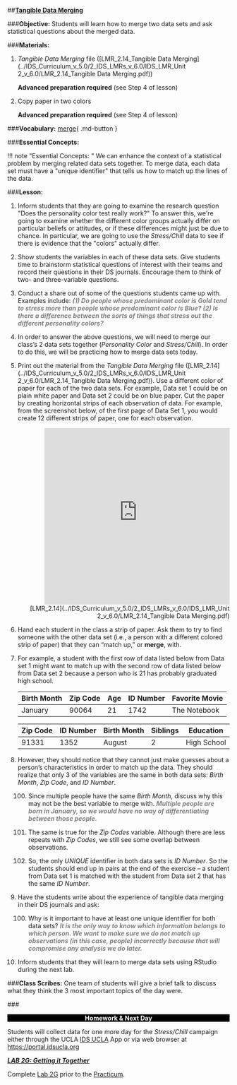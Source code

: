 ##**<u>Tangible Data Merging</u>**

###**Objective:**
Students will learn how to merge two data sets and ask statistical questions about the merged data.

###**Materials:**
1. *Tangible Data Merging* file ([LMR_2.14_Tangible Data Merging](../IDS_Curriculum_v_5.0/2_IDS_LMRs_v_6.0/IDS_LMR_Unit 2_v_6.0/LMR_2.14_Tangible Data Merging.pdf))

    **Advanced preparation required** (see Step 4 of lesson)

2. Copy paper in two colors

    **Advanced preparation required** (see Step 4 of lesson)

###**Vocabulary:**
[merge](../../vocabulary/unit2/#merge "to come together or combine"){ .md-button }

###**Essential Concepts:**

!!! note "Essential Concepts: "
    We can enhance the context of a statistical problem by merging related data sets
    together. To merge data, each data set must have a "unique identifier" that tells us how to match up the
    lines of the data.

###**Lesson:**
1. Inform students that they are going to examine the research question "Does the personality color
test really work?" To answer this, we're going to examine whether the different color groups
actually differ on particular beliefs or attitudes, or if these differences might just be due to chance.
In particular, we are going to use the *Stress/Chill* data to see if there is evidence that the "colors"
actually differ.

2. Show students the variables in each of these data sets. Give students time to brainstorm
statistical questions of interest with their teams and record their questions in their DS journals.
Encourage them to think of two- and three-variable questions.

3. Conduct a share out of some of the questions students came up with. Examples include: <span style="color:grey">***(1) Do
people whose predominant color is Gold tend to stress more than people whose
predominant color is Blue? (2) Is there a difference between the sorts of things that stress
out the different personality colors?***</span>

4. In order to answer the above questions, we will need to merge our class’s 2 data sets together
(*Personality Color* and *Stress/Chill*). In order to do this, we will be practicing how to merge data
sets today.

5. Print out the material from the *Tangible Data Merging* file ([LMR_2.14](../IDS_Curriculum_v_5.0/2_IDS_LMRs_v_6.0/IDS_LMR_Unit 2_v_6.0/LMR_2.14_Tangible Data Merging.pdf)). Use a different color of
paper for each of the two data sets. For example, Data set 1 could be on plain white paper and
Data set 2 could be on blue paper. Cut the paper by creating horizontal strips of each observation
of data. For example, from the screenshot below, of the first page of Data Set 1, you would create 12 different strips of paper, one
for each observation.
    <div align="right"><iframe src="https://docs.google.com/viewerng/viewer?url=https://curriculum.idsucla.org/IDS_Curriculum_v_5.0/2_IDS_LMRs_v_6.0/IDS_LMR_Unit 2_v_6.0/LMR_2.14_Tangible Data Merging.pdf&embedded=true" style=" width:420px;height:400px;" frameborder="0"></iframe><br>[LMR_2.14](../IDS_Curriculum_v_5.0/2_IDS_LMRs_v_6.0/IDS_LMR_Unit 2_v_6.0/LMR_2.14_Tangible Data Merging.pdf)</div>


6. Hand each student in the class a strip of paper. Ask them to try to find someone with the other
data set (i.e., a person with a different colored strip of paper) that they can “match up,” or **merge**,
with.

7. For example, a student with the first row of data listed below from Data set 1 might want to match
up with the second row of data listed below from Data set 2 because a person who is 21 has
probably graduated high school.

    |**Birth Month**| **Zip Code**| **Age**| **ID Number**| **Favorite Movie**|
    |--|--|--|--|--|
    |January| 90064| 21| 1742| The Notebook|

    |**Zip Code**| **ID Number**| **Birth Month**| **Siblings**| **Education**|
    |--|--|--|--|--|
    |91331| 1352| August| 2| High School|

8. However, they should notice that they cannot just make guesses about a person’s characteristics
in order to match up the data. They should realize that only 3 of the variables are the same in
both data sets: *Birth Month*, *Zip Code*, and *ID Number*.

    100. Since multiple people have the same *Birth Month*, discuss why this may not be the best
    variable to merge with. <span style="color:grey">***Multiple people are born in January, so we would have no
    way of differentiating between those people.***</span>

    100. The same is true for the *Zip Codes* variable. Although there are less repeats with *Zip
    Codes*, we still see some overlap between observations.

    100. So, the only *UNIQUE* identifier in both data sets is *ID Number*. So the students should
    end up in pairs at the end of the exercise – a student from Data set 1 is matched with the
    student from Data set 2 that has the same *ID Number*.

9. Have the students write about the experience of tangible data merging in their DS journals and
ask:

    100. Why is it important to have at least one unique identifier for both data sets? <span style="color:grey">***It is the only
    way to know which information belongs to which person. We want to make sure we
    do not match up observations (in this case, people) incorrectly because that will
    compromise any analysis we do later.***</span>

10. Inform students that they will learn to merge data sets using RStudio during the next lab.

###**Class Scribes:**
One team of students will give a brief talk to discuss what they think the 3 most important topics of the
day were.

###<p style="background: black; color: white; text-align: center;">**Homework & Next Day**</p>
Students will collect data for one more day for the *Stress/Chill* campaign either through the UCLA [IDS
UCLA](../download/app.md) App or via web browser at https://portal.idsucla.org

[<u>***LAB 2G: Getting it Together***</u>](lab2g.md)

Complete [Lab 2G](lab2g.md) prior to the [Practicum](practicum3.md).